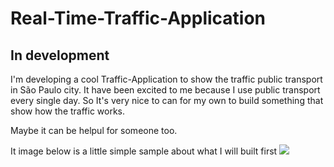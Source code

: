 # Real-Time-Traffic-Application

## In development

I'm developing a cool Traffic-Application to show the traffic public transport in São Paulo city. 
It have been excited to me because I use public transport every single day. So It's very nice 
to can for my own to build something that show how the traffic works. 

Maybe it can be helpul for someone too. 

It image below is a little simple sample about what I will built first
![](https://uploaddeimagens.com.br/images/000/773/852/original/real_time_traffic_application1.png?1478905955)



